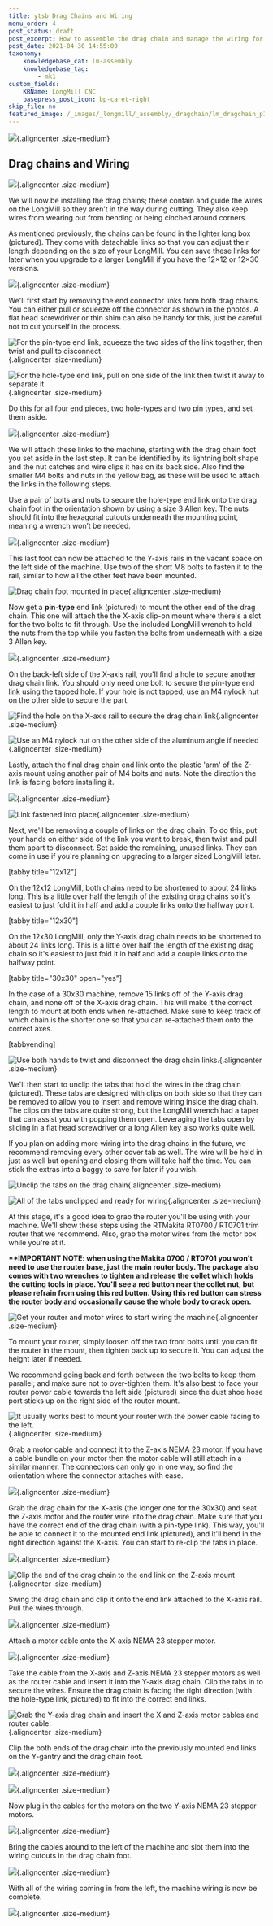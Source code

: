 ```yaml
---
title: ytsb Drag Chains and Wiring
menu_order: 4
post_status: draft
post_excerpt: How to assemble the drag chain and manage the wiring for the LongMill Benchtop CNC. Wire routing for the Makita router and motors is illustrated.
post_date: 2021-04-30 14:55:00
taxonomy:
    knowledgebase_cat: lm-assembly
    knowledgebase_tag:
        - mk1
custom_fields:
    KBName: LongMill CNC
    basepress_post_icon: bp-caret-right
skip_file: no
featured_image: /_images/_longmill/_assembly/_dragchain/lm_dragchain_p1_cover.jpg
---
```


![](/_images/_longmill/_assembly/_dragchain/lm_dragchain_p1_cover.jpg){.aligncenter .size-medium}

<h2>Drag chains and Wiring</h2>

![](/_images/_longmill/_assembly/_dragchain/lm_dragchain_p2_parts.jpg){.aligncenter .size-medium}

We will now be installing the drag chains; these contain and guide the wires on the LongMill so they aren’t in the way during cutting. They also keep wires from wearing out from bending or being cinched around corners.

As mentioned previously, the chains can be found in the lighter long box (pictured). They come with detachable links so that you can adjust their length depending on the size of your LongMill. You can save these links for later when you upgrade to a larger LongMill if you have the 12×12 or 12×30 versions.

![](/_images/_longmill/_assembly/_dragchain/lm_dragchain_p3.jpg){.aligncenter .size-medium}

We'll first start by removing the end connector links from both drag chains. You can either pull or squeeze off the connector as shown in the photos. A flat head screwdriver or thin shim can also be handy for this, just be careful not to cut yourself in the process.

![](/_images/_longmill/_assembly/_dragchain/lm_dragchain_p4.jpg "For the pin-type end link, squeeze the two sides of the link together, then twist and pull to disconnect"){.aligncenter .size-medium}

![](/_images/_longmill/_assembly/_dragchain/lm_dragchain_p5.jpg "For the hole-type end link, pull on one side of the link then twist it away to separate it"){.aligncenter .size-medium}

Do this for all four end pieces, two hole-types and two pin types, and set them aside.

![](/_images/_longmill/_assembly/_dragchain/lm_dragchain_p6.jpg){.aligncenter .size-medium}

We will attach these links to the machine, starting with the drag chain foot you set aside in the last step. It can be identified by its lightning bolt shape and the nut catches and wire clips it has on its back side. Also find the smaller M4 bolts and nuts in the yellow bag, as these will be used to attach the links in the following steps.

Use a pair of bolts and nuts to secure the hole-type end link onto the drag chain foot in the orientation shown by using a size 3 Allen key. The nuts should fit into the hexagonal cutouts underneath the mounting point, meaning a wrench won’t be needed.

![](/_images/_longmill/_assembly/_dragchain/lm_dragchain_p7.JPG){.aligncenter .size-medium}

This last foot can now be attached to the Y-axis rails in the vacant space on the left side of the machine. Use two of the short M8 bolts to fasten it to the rail, similar to how all the other feet have been mounted.

![](/_images/_longmill/_assembly/_dragchain/lm_dragchain_p8.JPG "Drag chain foot mounted in place"){.aligncenter .size-medium}

Now get a <strong>pin-type</strong> end link (pictured) to mount the other end of the drag chain. This one will attach the the X-axis clip-on mount where there's a slot for the two bolts to fit through. Use the included LongMill wrench to hold the nuts from the top while you fasten the bolts from underneath with a size 3 Allen key.

![](/_images/_longmill/_assembly/_dragchain/lm_dragchain_p9.JPG){.aligncenter .size-medium}

On the back-left side of the X-axis rail, you'll find a hole to secure another drag chain link. You should only need one bolt to secure the pin-type end link using the tapped hole. If your hole is not tapped, use an M4 nylock nut on the other side to secure the part.

![](/_images/_longmill/_assembly/_dragchain/lm_dragchain_p10.JPG "Find the hole on the X-axis rail to secure the drag chain link"){.aligncenter .size-medium}

![](/_images/_longmill/_assembly/_dragchain/lm_dragchain_p11.JPG "Use an M4 nylock nut on the other side of the aluminum angle if needed"){.aligncenter .size-medium}

Lastly, attach the final drag chain end link onto the plastic 'arm' of the Z-axis mount using another pair of M4 bolts and nuts. Note the direction the link is facing before installing it.

![](/_images/_longmill/_assembly/_dragchain/lm_dragchain_p12.JPG){.aligncenter .size-medium}

![](/_images/_longmill/_assembly/_dragchain/lm_dragchain_p13.JPG "Link fastened into place"){.aligncenter .size-medium}

Next, we'll be removing a couple of links on the drag chain. To do this, put your hands on either side of the link you want to break, then twist and pull them apart to disconnect. Set aside the remaining, unused links. They can come in use if you're planning on upgrading to a larger sized LongMill later.

[tabby title="12x12"]

On the 12x12 LongMill, both chains need to be shortened to about 24 links long. This is a little over half the length of the existing drag chains so it's easiest to just fold it in half and add a couple links onto the halfway point.

[tabby title="12x30"]

On the 12x30 LongMill, only the Y-axis drag chain needs to be shortened to about 24 links long. This is a little over half the length of the existing drag chain so it's easiest to just fold it in half and add a couple links onto the halfway point.

[tabby title="30x30" open="yes"]

In the case of a 30x30 machine, remove 15 links off of the Y-axis drag chain, and none off of the X-axis drag chain. This will make it the correct length to mount at both ends when re-attached. Make sure to keep track of which chain is the shorter one so that you can re-attached them onto the correct axes.

[tabbyending]

![](/_images/_longmill/_assembly/_dragchain/lm_dragchain_p14.jpg "Use both hands to twist and disconnect the drag chain links."){.aligncenter .size-medium}

We'll then start to unclip the tabs that hold the wires in the drag chain (pictured). These tabs are designed with clips on both side so that they can be removed to allow you to insert and remove wiring inside the drag chain. The clips on the tabs are quite strong, but the LongMill wrench had a taper that can assist you with popping them open. Leveraging the tabs open by sliding in a flat head screwdriver or a long Allen key also works quite well.

If you plan on adding more wiring into the drag chains in the future, we recommend removing every other cover tab as well. The wire will be held in just as well but opening and closing them will take half the time. You can stick the extras into a baggy to save for later if you wish.

![](/_images/_longmill/_assembly/_dragchain/lm_dragchain_p15.jpg "Unclip the tabs on the drag chain"){.aligncenter .size-medium}

![](/_images/_longmill/_assembly/_dragchain/lm_dragchain_p16.jpg "All of the tabs unclipped and ready for wiring"){.aligncenter .size-medium}

At this stage, it's a good idea to grab the router you'll be using with your machine. We'll show these steps using the RTMakita RT0700 / RT0701 trim router that we recommend. Also, grab the motor wires from the motor box while you're at it.

<strong>**IMPORTANT NOTE: when using the Makita 0700 / RT0701 you won't need to use the router base, just the main router body. The package also comes with two wrenches to tighten and release the collet which holds the cutting tools in place. You'll see a red button near the collet nut, but please refrain from using this red button. Using this red button can stress the router body and occasionally cause the whole body to crack open.</strong>

![](/_images/_longmill/_assembly/_dragchain/lm_dragchain_p17.jpg "Get your router and motor wires to start wiring the machine"){.aligncenter .size-medium}

To mount your router, simply loosen off the two front bolts until you can fit the router in the mount, then tighten back up to secure it. You can adjust the height later if needed.

We recommend going back and forth between the two bolts to keep them parallel; and make sure not to over-tighten them. It's also best to face your router power cable towards the left side (pictured) since the dust shoe hose port sticks up on the right side of the router mount.

![](/_images/_longmill/_assembly/_dragchain/lm_dragchain_p18.JPG "It usually works best to mount your router with the power cable facing to the left."){.aligncenter .size-medium}

Grab a motor cable and connect it to the Z-axis NEMA 23 motor. If you have a cable bundle on your motor then the motor cable will still attach in a similar manner. The connectors can only go in one way, so find the orientation where the connector attaches with ease.

![](/_images/_longmill/_assembly/_dragchain/lm_dragchain_p19.JPG){.aligncenter .size-medium}

Grab the drag chain for the X-axis (the longer one for the 30x30) and seat the Z-axis motor and the router wire into the drag chain. Make sure that you have the correct end of the drag chain (with a pin-type link). This way, you'll be able to connect it to the mounted end link (pictured), and it'll bend in the right direction against the X-axis. You can start to re-clip the tabs in place.

![](/_images/_longmill/_assembly/_dragchain/lm_dragchain_p20.JPG){.aligncenter .size-medium}

![](/_images/_longmill/_assembly/_dragchain/lm_dragchain_p21.JPG "Clip the end of the drag chain to the end link on the Z-axis mount"){.aligncenter .size-medium}

Swing the drag chain and clip it onto the end link attached to the X-axis rail. Pull the wires through.

![](/_images/_longmill/_assembly/_dragchain/lm_dragchain_p22.JPG){.aligncenter .size-medium}

Attach a motor cable onto the X-axis NEMA 23 stepper motor.

![](/_images/_longmill/_assembly/_dragchain/lm_dragchain_p23.JPG){.aligncenter .size-medium}

Take the cable from the X-axis and Z-axis NEMA 23 stepper motors as well as the router cable and insert it into the Y-axis drag chain. Clip the tabs in to secure the wires. Ensure the drag chain is facing the right direction (with the hole-type link, pictured) to fit into the correct end links.

![](/_images/_longmill/_assembly/_dragchain/lm_dragchain_p24.JPG "Grab the Y-axis drag chain and insert the X and Z-axis motor cables and router cable:"){.aligncenter .size-medium}

Clip the both ends of the drag chain into the previously mounted end links on the Y-gantry and the drag chain foot.

![](/_images/_longmill/_assembly/_dragchain/lm_dragchain_p25.JPG){.aligncenter .size-medium}

![](/_images/_longmill/_assembly/_dragchain/lm_dragchain_p26.JPG){.aligncenter .size-medium}

Now plug in the cables for the motors on the two Y-axis NEMA 23 stepper motors.

![](/_images/_longmill/_assembly/_dragchain/lm_dragchain_p27.JPG){.aligncenter .size-medium}

Bring the cables around to the left of the machine and slot them into the wiring cutouts in the drag chain foot.

![](/_images/_longmill/_assembly/_dragchain/lm_dragchain_p28.JPG){.aligncenter .size-medium}

With all of the wiring coming in from the left, the machine wiring is now be complete.

![](/_images/_longmill/_assembly/_dragchain/lm_dragchain_p29.JPG){.aligncenter .size-medium}

